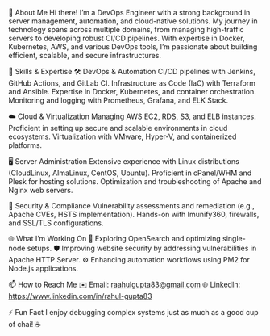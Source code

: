 🚀 About Me
Hi there! I’m a DevOps Engineer with a strong background in server management, automation, and cloud-native solutions. My journey in technology spans across multiple domains, from managing high-traffic servers to developing robust CI/CD pipelines. With expertise in Docker, Kubernetes, AWS, and various DevOps tools, I’m passionate about building efficient, scalable, and secure infrastructures.

🌟 Skills & Expertise
🛠 DevOps & Automation
CI/CD pipelines with Jenkins, GitHub Actions, and GitLab CI.
Infrastructure as Code (IaC) with Terraform and Ansible.
Expertise in Docker, Kubernetes, and container orchestration.
Monitoring and logging with Prometheus, Grafana, and ELK Stack.

☁️ Cloud & Virtualization
Managing AWS EC2, RDS, S3, and ELB instances.
Proficient in setting up secure and scalable environments in cloud ecosystems.
Virtualization with VMware, Hyper-V, and containerized platforms.

🖥 Server Administration
Extensive experience with Linux distributions (CloudLinux, AlmaLinux, CentOS, Ubuntu).
Proficient in cPanel/WHM and Plesk for hosting solutions.
Optimization and troubleshooting of Apache and Nginx web servers.

🔐 Security & Compliance
Vulnerability assessments and remediation (e.g., Apache CVEs, HSTS implementation).
Hands-on with Imunify360, firewalls, and SSL/TLS configurations.

🌐 What I’m Working On
🌱 Exploring OpenSearch and optimizing single-node setups.
🛡 Improving website security by addressing vulnerabilities in Apache HTTP Server.
⚙️ Enhancing automation workflows using PM2 for Node.js applications.

📫 How to Reach Me
✉️ Email: raahulgupta83@gmail.com
🌐 LinkedIn: https://www.linkedin.com/in/rahul-gupta83

⚡ Fun Fact
I enjoy debugging complex systems just as much as a good cup of chai! ☕
